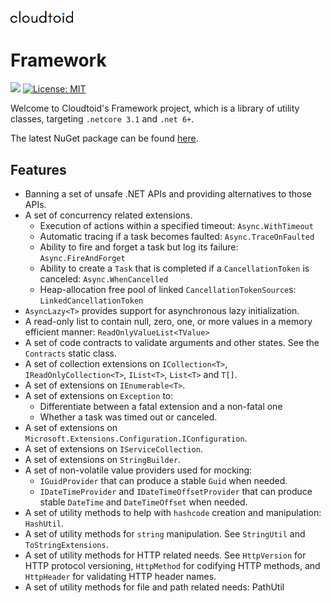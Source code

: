 [<img src="https://raw.githubusercontent.com/cloudtoid/assets/master/logos/cloudtoid-blue.svg" width="100px">][Cloudtoid]

# Framework

[![][WorkflowBadgePublish]][PublishWorkflow] [![License: MIT][LicenseBadge]][License]

Welcome to Cloudtoid's Framework project, which is a library of utility classes, targeting `.netcore 3.1` and `.net 6+`.

The latest NuGet package can be found [here][NuGet].

## Features

- Banning a set of unsafe .NET APIs and providing alternatives to those APIs.
- A set of concurrency related extensions.
  - Execution of actions within a specified timeout: `Async.WithTimeout`
  - Automatic tracing if a task becomes faulted: `Async.TraceOnFaulted`
  - Ability to fire and forget a task but log its failure: `Async.FireAndForget`
  - Ability to create a `Task` that is completed if a `CancellationToken` is canceled: `Async.WhenCancelled`
  - Heap-allocation free pool of linked `CancellationTokenSource`s: `LinkedCancellationToken`
- `AsyncLazy<T>` provides support for asynchronous lazy initialization.
- A read-only list to contain null, zero, one, or more values in a memory efficient manner: `ReadOnlyValueList<TValue>`  
- A set of code contracts to validate arguments and other states. See the `Contracts` static class.
- A set of collection extensions on `ICollection<T>`, `IReadOnlyCollection<T>`, `IList<T>`, `List<T>` and `T[]`.
- A set of extensions on `IEnumerable<T>`.
- A set of extensions on `Exception` to:
  - Differentiate between a fatal extension and a non-fatal one
  - Whether a task was timed out or canceled.
- A set of extensions on `Microsoft.Extensions.Configuration.IConfiguration`.
- A set of extensions on `IServiceCollection`.
- A set of extensions on `StringBuilder`.
- A set of non-volatile value providers used for mocking:
  - `IGuidProvider` that can produce a stable `Guid` when needed.
  - `IDateTimeProvider` and `IDateTimeOffsetProvider` that can produce stable `DateTime` and `DateTimeOffset` when needed.
- A set of utility methods to help with `hashcode` creation and manipulation: `HashUtil`.
- A set of utility methods for `string` manipulation. See `StringUtil` and `ToStringExtensions`.
- A set of utility methods for HTTP related needs. See `HttpVersion` for HTTP protocol versioning, `HttpMethod` for codifying HTTP methods, and `HttpHeader` for validating HTTP header names.
- A set of utility methods for file and path related needs: PathUtil

[Cloudtoid]:https://github.com/cloudtoid
[License]:https://github.com/cloudtoid/framework/blob/master/LICENSE
[LicenseBadge]:https://img.shields.io/badge/License-MIT-blue.svg
[WorkflowBadgePublish]:https://github.com/cloudtoid/framework/workflows/publish/badge.svg
[PublishWorkflow]:https://github.com/cloudtoid/framework/actions/workflows/publish.yml
[NuGet]:https://www.nuget.org/packages/Cloudtoid.Framework/
